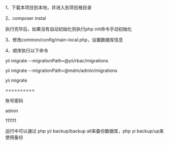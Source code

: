 1、下载本项目到本地，并进入到项目根目录

2、composer instal

   执行完毕后，如果没有自动初始化则执行php init命令手动初始化

3、修改common/config/main-local.php，设置数据库信息

4、顺序执行以下命令

yii migrate --migrationPath=@yii/rbac/migrations

yii migrate --migrationPath=@mdm/admin/migrations

yii migrate

==========

账号密码

admin

111111


运行中可以通过 php yii backup/backup all来备份数据库，php yi backup/up来使用备份
